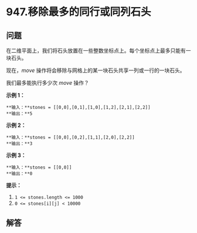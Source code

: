 # 947.移除最多的同行或同列石头

## 问题

在二维平面上，我们将石头放置在一些整数坐标点上。每个坐标点上最多只能有一块石头。  

现在，*move* 操作将会移除与网格上的某一块石头共享一列或一行的一块石头。  

我们最多能执行多少次 *move* 操作？

**示例 1：**

```
**输入：**stones = [[0,0],[0,1],[1,0],[1,2],[2,1],[2,2]]
**输出：**5

```

**示例 2：**

```
**输入：**stones = [[0,0],[0,2],[1,1],[2,0],[2,2]]
**输出：**3

```

**示例 3：**

```
**输入：**stones = [[0,0]]
**输出：**0

```

**提示：**

1. `1 <= stones.length <= 1000`
2. `0 <= stones[i][j] < 10000`



## 解答

